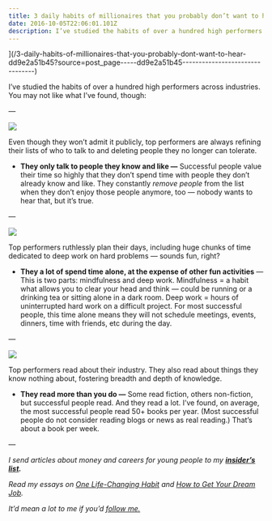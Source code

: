 ```yaml
---
title: 3 daily habits of millionaires that you probably don’t want to hear
date: 2016-10-05T22:06:01.101Z
description: I’ve studied the habits of over a hundred high performers across industries. You may not like what I’ve found, though -
---
```




](/3-daily-habits-of-millionaires-that-you-probably-dont-want-to-hear-dd9e2a51b45?source=post_page-----dd9e2a51b45--------------------------------)

I’ve studied the habits of over a hundred high performers across industries. You may not like what I’ve found, though:

—

![](https://miro.medium.com/max/600//0*eGbIXwDYIbqBbVmN.)

Even though they won’t admit it publicly, top performers are always refining their lists of who to talk to and deleting people they no longer can tolerate.

*   **They only talk to people they know and like —** Successful people value their time so highly that they don’t spend time with people they don’t already know and like. They constantly _remove people_ from the list when they don’t enjoy those people anymore, too — nobody wants to hear that, but it’s true.

—

![](https://miro.medium.com/max/600/0*5vUDoQpBh1l5s4rA.?q=20)



Top performers ruthlessly plan their days, including huge chunks of time dedicated to deep work on hard problems — sounds fun, right?

*   **They a lot of spend time alone, at the expense of other fun activities** — This is two parts: mindfulness and deep work. Mindfulness = a habit what allows you to clear your head and think — could be running or a drinking tea or sitting alone in a dark room. Deep work = hours of uninterrupted hard work on a difficult project. For most successful people, this time alone means they will not schedule meetings, events, dinners, time with friends, etc during the day.

—

![](https://miro.medium.com/max/600/0*uGTPjBIDPiw--z-F.?q=20)



Top performers read about their industry. They also read about things they know nothing about, fostering breadth and depth of knowledge.

*   **They read more than you do —** Some read fiction, others non-fiction, but successful people read. And they read a lot. I’ve found, on average, the most successful people read 50+ books per year. (Most successful people do not consider reading blogs or news as real reading.) That’s about a book per week.

—

_I send articles about money and careers for young people to my_ [**_insider’s list_**](http://eepurl.com/bSaBIf)**_._**

_Read my essays on_ [_One Life-Changing Habit_](http://www.comfortableconversation.com/one-habit-can-transform-life/) _and_ [_How to Get Your Dream Job_](http://www.comfortableconversation.com/your-dream-job/)_._

_It’d mean a lot to me if you’d_ [_follow me._](https://medium.com/@BennettGarner)